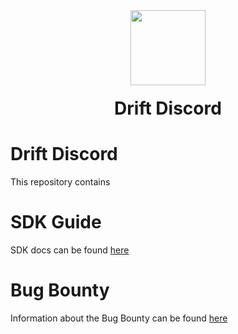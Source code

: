 <div align="center">
  <img height="120x" src="https://uploads-ssl.webflow.com/611580035ad59b20437eb024/616f97a42f5637c4517d0193_Logo%20(1)%20(1).png" />

  <h1 style="margin-top:20px;">Drift Discord</h1>
</div>

# Drift Discord

This repository contains 

# SDK Guide

SDK docs can be found [here](./sdk/README.md)

# Bug Bounty

Information about the Bug Bounty can be found [here](./bug-bounty/README.md)